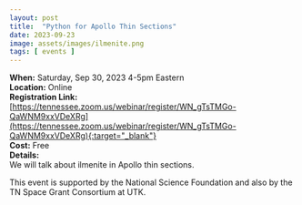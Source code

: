 ```yaml
---
layout: post
title:  "Python for Apollo Thin Sections"
date: 2023-09-23
image: assets/images/ilmenite.png
tags: [ events ]
---
```



**When:** Saturday, Sep 30, 2023 4-5pm Eastern   
**Location:** Online   
**Registration Link:** [https://tennessee.zoom.us/webinar/register/WN_gTsTMGo-QaWNM9xxVDeXRg](https://tennessee.zoom.us/webinar/register/WN_gTsTMGo-QaWNM9xxVDeXRg){:target="_blank"}     
**Cost:** Free  
**Details:**    
We will talk about ilmenite in Apollo thin sections.
 
This event is supported by the National Science Foundation and also by the TN Space Grant Consortium at UTK.
<br/>
<br/>
<br/>



